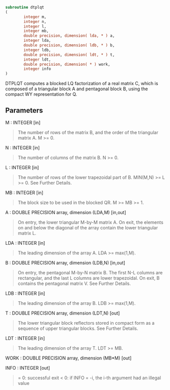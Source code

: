 ```fortran
subroutine dtplqt
(
        integer m,
        integer n,
        integer l,
        integer mb,
        double precision, dimension( lda, * ) a,
        integer lda,
        double precision, dimension( ldb, * ) b,
        integer ldb,
        double precision, dimension( ldt, * ) t,
        integer ldt,
        double precision, dimension( * ) work,
        integer info
)
```

DTPLQT computes a blocked LQ factorization of a real
matrix C, which is composed of a
triangular block A and pentagonal block B, using the compact
WY representation for Q.

## Parameters
M : INTEGER [in]
> The number of rows of the matrix B, and the order of the
> triangular matrix A.
> M >= 0.

N : INTEGER [in]
> The number of columns of the matrix B.
> N >= 0.

L : INTEGER [in]
> The number of rows of the lower trapezoidal part of B.
> MIN(M,N) >= L >= 0.  See Further Details.

MB : INTEGER [in]
> The block size to be used in the blocked QR.  M >= MB >= 1.

A : DOUBLE PRECISION array, dimension (LDA,M) [in,out]
> On entry, the lower triangular M-by-M matrix A.
> On exit, the elements on and below the diagonal of the array
> contain the lower triangular matrix L.

LDA : INTEGER [in]
> The leading dimension of the array A.  LDA >= max(1,M).

B : DOUBLE PRECISION array, dimension (LDB,N) [in,out]
> On entry, the pentagonal M-by-N matrix B.  The first N-L columns
> are rectangular, and the last L columns are lower trapezoidal.
> On exit, B contains the pentagonal matrix V.  See Further Details.

LDB : INTEGER [in]
> The leading dimension of the array B.  LDB >= max(1,M).

T : DOUBLE PRECISION array, dimension (LDT,N) [out]
> The lower triangular block reflectors stored in compact form
> as a sequence of upper triangular blocks.  See Further Details.

LDT : INTEGER [in]
> The leading dimension of the array T.  LDT >= MB.

WORK : DOUBLE PRECISION array, dimension (MB*M) [out]

INFO : INTEGER [out]
> = 0:  successful exit
> < 0:  if INFO = -i, the i-th argument had an illegal value
